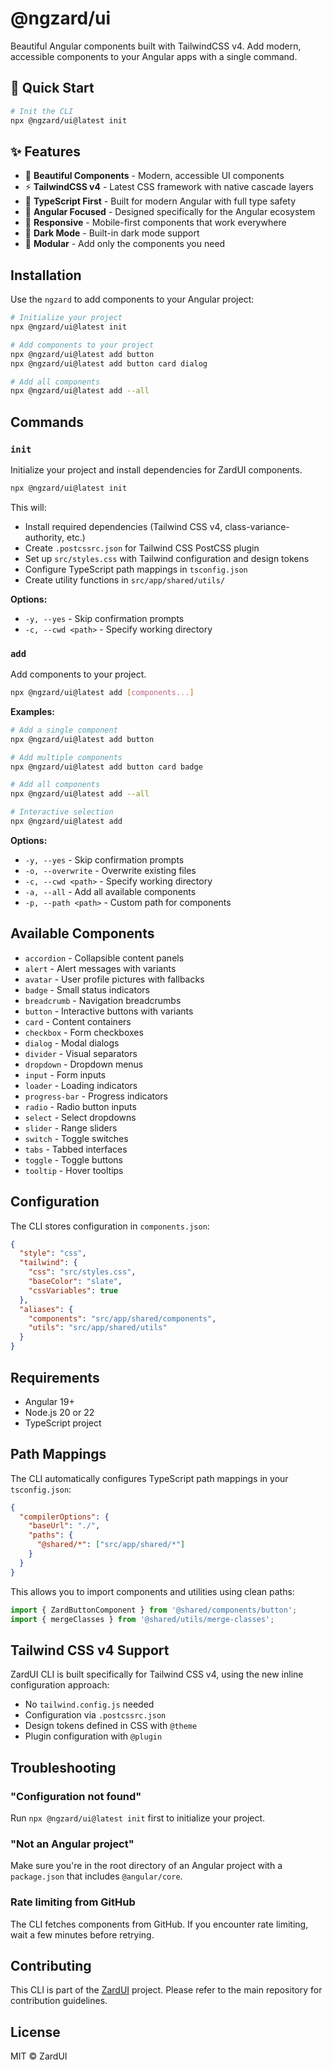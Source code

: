 # @ngzard/ui

Beautiful Angular components built with TailwindCSS v4. Add modern, accessible components to your Angular apps with a single command.

## 🚀 Quick Start

```bash
# Init the CLI
npx @ngzard/ui@latest init
```

## ✨ Features

- 🎨 **Beautiful Components** - Modern, accessible UI components
- ⚡ **TailwindCSS v4** - Latest CSS framework with native cascade layers  
- 🔧 **TypeScript First** - Built for modern Angular with full type safety
- 🎯 **Angular Focused** - Designed specifically for the Angular ecosystem
- 📱 **Responsive** - Mobile-first components that work everywhere
- 🌙 **Dark Mode** - Built-in dark mode support
- 🧩 **Modular** - Add only the components you need

## Installation

Use the `ngzard` to add components to your Angular project:

```bash
# Initialize your project
npx @ngzard/ui@latest init

# Add components to your project
npx @ngzard/ui@latest add button
npx @ngzard/ui@latest add button card dialog

# Add all components
npx @ngzard/ui@latest add --all
```

## Commands

### `init`

Initialize your project and install dependencies for ZardUI components.

```bash
npx @ngzard/ui@latest init
```

This will:
- Install required dependencies (Tailwind CSS v4, class-variance-authority, etc.)
- Create `.postcssrc.json` for Tailwind CSS PostCSS plugin
- Set up `src/styles.css` with Tailwind configuration and design tokens
- Configure TypeScript path mappings in `tsconfig.json`
- Create utility functions in `src/app/shared/utils/`

**Options:**
- `-y, --yes` - Skip confirmation prompts
- `-c, --cwd <path>` - Specify working directory

### `add`

Add components to your project.

```bash
npx @ngzard/ui@latest add [components...]
```

**Examples:**
```bash
# Add a single component
npx @ngzard/ui@latest add button

# Add multiple components  
npx @ngzard/ui@latest add button card badge

# Add all components
npx @ngzard/ui@latest add --all

# Interactive selection
npx @ngzard/ui@latest add
```

**Options:**
- `-y, --yes` - Skip confirmation prompts
- `-o, --overwrite` - Overwrite existing files
- `-c, --cwd <path>` - Specify working directory
- `-a, --all` - Add all available components
- `-p, --path <path>` - Custom path for components

## Available Components

- `accordion` - Collapsible content panels
- `alert` - Alert messages with variants
- `avatar` - User profile pictures with fallbacks
- `badge` - Small status indicators
- `breadcrumb` - Navigation breadcrumbs
- `button` - Interactive buttons with variants
- `card` - Content containers
- `checkbox` - Form checkboxes
- `dialog` - Modal dialogs
- `divider` - Visual separators
- `dropdown` - Dropdown menus
- `input` - Form inputs
- `loader` - Loading indicators
- `progress-bar` - Progress indicators
- `radio` - Radio button inputs
- `select` - Select dropdowns
- `slider` - Range sliders
- `switch` - Toggle switches
- `tabs` - Tabbed interfaces
- `toggle` - Toggle buttons
- `tooltip` - Hover tooltips

## Configuration

The CLI stores configuration in `components.json`:

```json
{
  "style": "css",
  "tailwind": {
    "css": "src/styles.css",
    "baseColor": "slate",
    "cssVariables": true
  },
  "aliases": {
    "components": "src/app/shared/components",
    "utils": "src/app/shared/utils"
  }
}
```

## Requirements

- Angular 19+ 
- Node.js 20 or 22
- TypeScript project

## Path Mappings

The CLI automatically configures TypeScript path mappings in your `tsconfig.json`:

```json
{
  "compilerOptions": {
    "baseUrl": "./",
    "paths": {
      "@shared/*": ["src/app/shared/*"]
    }
  }
}
```

This allows you to import components and utilities using clean paths:

```typescript
import { ZardButtonComponent } from '@shared/components/button';
import { mergeClasses } from '@shared/utils/merge-classes';
```

## Tailwind CSS v4 Support

ZardUI CLI is built specifically for Tailwind CSS v4, using the new inline configuration approach:

- No `tailwind.config.js` needed
- Configuration via `.postcssrc.json`
- Design tokens defined in CSS with `@theme`
- Plugin configuration with `@plugin`

## Troubleshooting

### "Configuration not found"
Run `npx @ngzard/ui@latest init` first to initialize your project.

### "Not an Angular project"
Make sure you're in the root directory of an Angular project with a `package.json` that includes `@angular/core`.

### Rate limiting from GitHub
The CLI fetches components from GitHub. If you encounter rate limiting, wait a few minutes before retrying.

## Contributing

This CLI is part of the [ZardUI](https://github.com/zard-ui/zardui) project. Please refer to the main repository for contribution guidelines.

## License

MIT © ZardUI